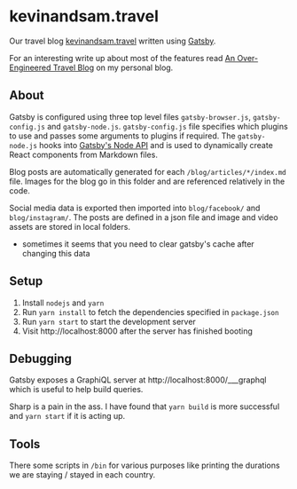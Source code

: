 # kevinandsam.travel

Our travel blog [kevinandsam.travel](https://kevinandsam.travel/) written using [Gatsby](https://www.gatsbyjs.org/).

For an interesting write up about most of the features read [An Over-Engineered Travel Blog](https://www.kevinhughes.ca/blog/an-over-engineered-travel-blog) on my personal blog.

## About

Gatsby is configured using three top level files `gatsby-browser.js`, `gatsby-config.js` and `gatsby-node.js`. `gatsby-config.js` file specifies which plugins to use and passes some arguments to plugins if required. The `gatsby-node.js` hooks into [Gatsby's Node API](https://www.gatsbyjs.com/docs/reference/config-files/gatsby-node/) and is used to dynamically create React components from Markdown files.

Blog posts are automatically generated for each `/blog/articles/*/index.md` file. Images for the blog go in this folder and are referenced relatively in the code.

Social media data is exported then imported into `blog/facebook/` and `blog/instagram/`. The posts are defined in a json file and image and video assets are stored in local folders.
  * sometimes it seems that you need to clear gatsby's cache after changing this data

## Setup

1. Install `nodejs` and `yarn`
2. Run `yarn install` to fetch the dependencies specified in `package.json`
3. Run `yarn start` to start the development server
4. Visit http://localhost:8000 after the server has finished booting


## Debugging

Gatsby exposes a GraphiQL server at http://localhost:8000/___graphql which is useful to help build queries.

Sharp is a pain in the ass. I have found that `yarn build` is more successful and `yarn start` if it is acting up.

## Tools

There some scripts in `/bin` for various purposes like printing the durations we are staying / stayed in each country.
